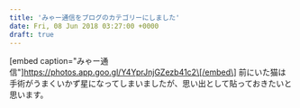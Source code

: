 ```yaml
---
title: 'みゃー通信をブログのカテゴリーにしました'
date: Fri, 08 Jun 2018 03:27:00 +0000
draft: true
---
```


\[embed caption="みゃー通信"\]https://photos.app.goo.gl/Y4YprJnjGZezb41c2\[/embed\] 前にいた猫は手術がうまくいかず星になってしまいましたが、思い出として貼っておきたいと思います。
